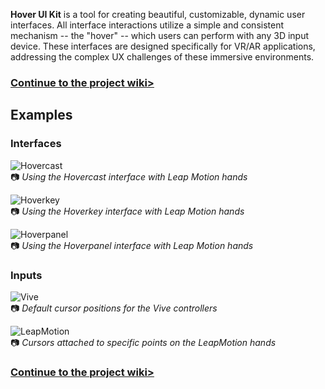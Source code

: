 **Hover UI Kit** is a tool for creating beautiful, customizable, dynamic user interfaces. All interface interactions utilize a simple and consistent mechanism -- the "hover" -- which users can perform with any 3D input device. These interfaces are designed specifically for VR/AR applications, addressing the complex UX challenges of these immersive environments.

### [Continue to the project wiki>](https://github.com/aestheticinteractive/Hover-UI-Kit/wiki)

## Examples

### Interfaces

![Hovercast](https://github.com/aestheticinteractive/Hover-UI-Kit/wiki/Images/InterfaceModule-Hovercast-LeapMotion.gif)
<br/>:camera: _Using the Hovercast interface with Leap Motion hands_

![Hoverkey](https://github.com/aestheticinteractive/Hover-UI-Kit/wiki/Images/InterfaceModule-Hoverkey-LeapMotion.gif)
<br/>:camera: _Using the Hoverkey interface with Leap Motion hands_

![Hoverpanel](https://github.com/aestheticinteractive/Hover-UI-Kit/wiki/Images/InterfaceModule-Hoverpanel-LeapMotion.gif)
<br/>:camera: _Using the Hoverpanel interface with Leap Motion hands_

### Inputs

![Vive](https://github.com/aestheticinteractive/Hover-UI-Kit/wiki/Images/InputModule-Vive-Cursor.gif)
<br/>:camera: _Default cursor positions for the Vive controllers_

![LeapMotion](https://github.com/aestheticinteractive/Hover-UI-Kit/wiki/Images/InputModule-LeapMotion-Cursor.gif)
<br/>:camera: _Cursors attached to specific points on the LeapMotion hands_

### [Continue to the project wiki>](https://github.com/aestheticinteractive/Hover-UI-Kit/wiki)
